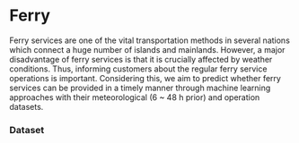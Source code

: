 # Ferry

Ferry services are one of the vital transportation methods in several nations which connect a huge number of islands and mainlands. However, a major disadvantage of ferry services is that it is crucially affected by weather conditions. Thus, informing customers about the regular ferry service operations is important. Considering this, we aim to predict whether ferry services can be provided in a timely manner through machine learning approaches with their meteorological (6 ~ 48 h prior) and operation datasets.

### Dataset
